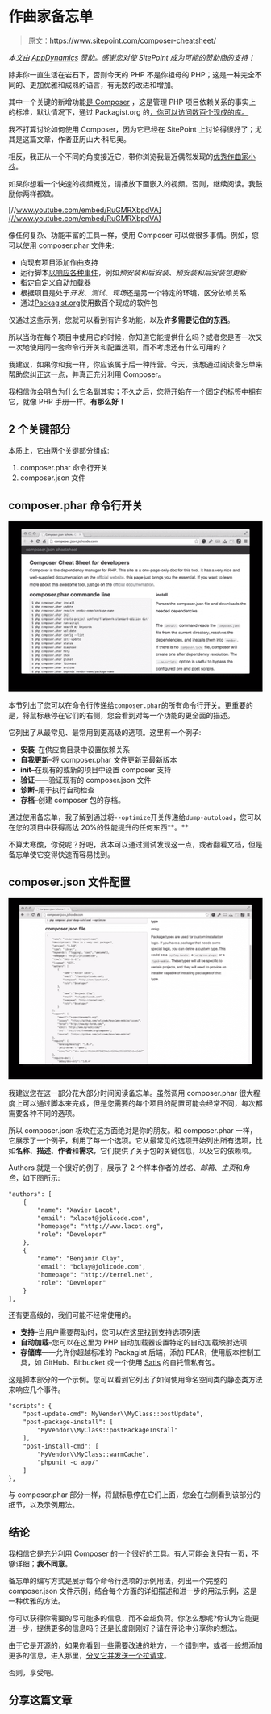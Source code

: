 # 作曲家备忘单

> 原文：<https://www.sitepoint.com/composer-cheatsheet/>

*本文由 [AppDynamics](http://www.appdynamics.com/solutions/php-monitoring-solution) 赞助。感谢您对使 SitePoint 成为可能的赞助商的支持！*

除非你一直生活在岩石下，否则今天的 PHP 不是你祖母的 PHP；这是一种完全不同的、更加优雅和成熟的语言，有无数的改进和增加。

其中一个关键的新增功能[是 Composer](http://getcomposer.org) ，这是管理 PHP 项目依赖关系的事实上的标准，默认情况下，通过 Packagist.org 的[，你可以访问数百个现成的库。](http://packagist.org "The PHP package archivist.")

我不打算讨论如何使用 Composer，因为它已经在 SitePoint 上讨论得很好了；尤其是这篇文章，作者亚历山大·科尼奥。

相反，我正从一个不同的角度接近它，带你浏览我最近偶然发现的[优秀作曲家小抄](http://composer.json.jolicode.com/)。

如果你想看一个快速的视频概览，请播放下面嵌入的视频。否则，继续阅读。我鼓励你两样都做。

[//www.youtube.com/embed/RuGMRXbpdVA](//www.youtube.com/embed/RuGMRXbpdVA)

像任何复杂、功能丰富的工具一样，使用 Composer 可以做很多事情。例如，您可以使用 composer.phar 文件来:

*   向现有项目添加作曲支持
*   运行脚本[以响应各种事件](https://getcomposer.org/doc/articles/scripts.md#event-names)，例如*预安装和后安装*、*预安装和后安装包更新*
*   指定自定义自动加载器
*   根据项目是处于*开发*、*测试*、*现场*还是另一个特定的环境，区分依赖关系
*   通过[Packagist.org](http://packagist.org "The PHP package archivist.")使用数百个现成的软件包

仅通过这些示例，您就可以看到有许多功能，以及**许多需要记住的东西**。

所以当你在每个项目中使用它的时候，你知道它能提供什么吗？或者您是否一次又一次地使用同一套命令行开关和配置选项，而不考虑还有什么可用的？

我建议，如果你和我一样，你应该属于后一种阵营。今天，我想通过阅读备忘单来帮助您纠正这一点，并真正充分利用 Composer。

我相信你会明白为什么它名副其实；不久之后，您将开始在一个固定的标签中拥有它，就像 PHP 手册一样。**有那么好！**

## 2 个关键部分

本质上，它由两个关键部分组成:

1.  composer.phar 命令行开关
2.  composer.json 文件

## composer.phar 命令行开关

![](img/88a6d6e0f7c8ea9ac344c16e2d8f4ad6.png)

本节列出了您可以在命令行传递给`composer.phar`的所有命令行开关。更重要的是，将鼠标悬停在它们的右侧，您会看到对每一个功能的更全面的描述。

它列出了从最常见、最常用到更高级的选项。这里有一个例子:

*   **安装**–在供应商目录中设置依赖关系
*   **自我更新**–将 composer.phar 文件更新至最新版本
*   **init**–在现有的或新的项目中设置 composer 支持
*   **验证**——验证现有的 composer.json 文件
*   **诊断**–用于执行自动检查
*   **存档**–创建 composer 包的存档。

通过使用备忘单，我了解到通过将`--optimize`开关传递给`dump-autoload`，您可以在您的项目中获得高达 20%的性能提升的任何东西**。**

不算太寒酸，你说呢？好吧，我本可以通过测试发现这一点，或者翻看文档，但是备忘单使它变得快速而容易找到。

## composer.json 文件配置

![](img/3e6d6c5ac0cad7856fcd79a12a9385d4.png)

我建议您在这一部分花大部分时间阅读备忘单。虽然调用 composer.phar 很大程度上可以通过脚本来完成，但是您需要的每个项目的配置可能会经常不同，每次都需要各种不同的选项。

所以 composer.json 板块在这方面绝对是你的朋友。和 composer.phar 一样，它展示了一个例子，利用了每一个选项。它从最常见的选项开始列出所有选项，比如**名称**、**描述**、**作者**和**需求**，它们提供了关于包的关键信息，以及它的依赖项。

Authors 就是一个很好的例子，展示了 2 个样本作者的*姓名*、*邮箱*、*主页*和*角色*，如下图所示:

```
"authors": [
    {
        "name": "Xavier Lacot",
        "email": "xlacot@jolicode.com",
        "homepage": "http://www.lacot.org",
        "role": "Developer"
    },
    {
        "name": "Benjamin Clay",
        "email": "bclay@jolicode.com",
        "homepage": "http://ternel.net",
        "role": "Developer"
    }
], 
```

还有更高级的，我们可能不经常使用的。

*   **支持**–当用户需要帮助时，您可以在这里找到支持选项列表
*   **自动加载**–您可以在这里为 PHP 自动加载器设置特定的自动加载映射选项
*   **存储库**——允许你超越标准的 Packagist 后端，添加 PEAR，使用版本控制工具，如 GitHub、Bitbucket 或一个使用 [Satis](https://getcomposer.org/doc/articles/handling-private-packages-with-satis.md) 的自托管私有包。

这是脚本部分的一个示例。您可以看到它列出了如何使用命名空间类的静态类方法来响应几个事件。

```
"scripts": {
    "post-update-cmd": MyVendor\\MyClass::postUpdate",
    "post-package-install": [
        "MyVendor\\MyClass::postPackageInstall"
    ],
    "post-install-cmd": [
        "MyVendor\\MyClass::warmCache",
        "phpunit -c app/"
    ]
}, 
```

与 composer.phar 部分一样，将鼠标悬停在它们上面，您会在右侧看到该部分的细节，以及示例用法。

## 结论

我相信它是充分利用 Composer 的一个很好的工具。有人可能会说只有一页，不够详细；**我不同意**。

备忘单的编写方式是展示每个命令行选项的示例用法，列出一个完整的 composer.json 文件示例，结合每个方面的详细描述和进一步的用法示例，这是一种优雅的方法。

你可以获得你需要的尽可能多的信息，而不会超负荷。你怎么想呢?你认为它能更进一步，提供更多的信息吗？还是长度刚刚好？请在评论中分享你的想法。

由于它是开源的，如果你看到一些需要改进的地方，一个错别字，或者一般想添加更多的信息，进入那里，[分叉它并发送一个拉请求](https://github.com/jolicode/composer-cheatsheet/blob/gh-pages/index.html)。

否则，享受吧。

## 分享这篇文章